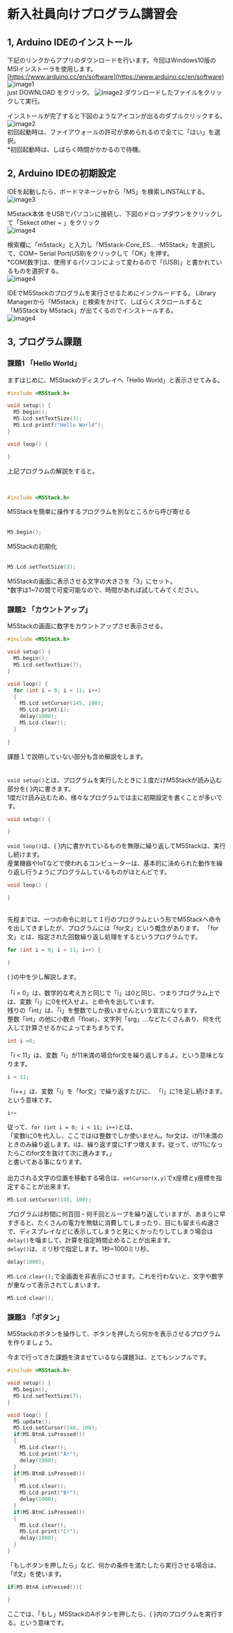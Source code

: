 # 新入社員向けプログラム講習会
## 1, Arduino IDEのインストール  
下記のリンクからアプリのダウンロードを行います。今回はWindows10版のMSIインストーラを使用します。  
[https://www.arduino.cc/en/software](https://www.arduino.cc/en/software)  
![image1](image/install.png?raw=true)  
just DOWNLOAD をクリック。
![image2](image/just.png?raw=true)
ダウンロードしたファイルをクリックして実行。  

インストールが完了すると下図のようなアイコンが出るのダブルクリックする。  
![image2](image/rogo.png?raw=true)  
初回起動時は、ファイアウォールの許可が求められるので全てに「はい」を選択。  
*初回起動時は、しばらく時間がかかるので待機。  
  

## 2, Arduino IDEの初期設定  
IDEを起動したら、ボードマネージャから「M5」を検索しINSTALLする。  
![image3](image/m5add.png?raw=true)  
  
M5stack本体 をUSBでパソコンに接続し、下図のドロップダウンをクリックして「Sekect other ~ 」をクリック  
![image4](image/selectp.png?raw=true)  
  
検索欄に「m5stack」と入力し「M5stack-Core_ES... -M5Stack」を選択して、COM~ Serial Port(USB)をクリックして「OK」を押す。  
*COM[数字]は、使用するパソコンによって変わるので「(USB)」と書かれているものを選択する。  
![image4](image/boards.png?raw=true)  
  
IDEでM5Stackのプログラムを実行させるためにインクルードする。
Library Managerから「M5stack」と検索をかけて、しばらくスクロールすると「M5Stack by M5stack」が出てくるのでインストールする。  
![image4](image/incl.png?raw=true)  
  
  
## 3, プログラム課題  
### 課題1 「Hello World」  
    
まずはじめに、M5Stackのディスプレイへ「Hello World」と表示させてみる。  

```cpp
#include <M5Stack.h>

void setup() {
  M5.begin();
  M5.Lcd.setTextSize(3);
  M5.Lcd.printf("Hello World");
}

void loop() {

}
```  
上記プログラムの解説をすると。  
    
<br>  

```cpp
#include <M5Stack.h>  
```
M5Stackを簡単に操作するプログラムを別なところから呼び寄せる  
<br>

```cpp
M5.begin();  
```
M5Stackの初期化  
<br>  
```cpp
M5.Lcd.setTextSize(3);  
```
M5Stackの画面に表示させる文字の大きさを「3」にセット。  
*数字は1~7の間で可変可能なので、時間があれば試してみてください。    

### 課題2 「カウントアップ」   
M5Stackの画面に数字をカウントアップさせ表示させる。  

``` cpp
#include <M5Stack.h>

void setup() {
  M5.begin();
  M5.Lcd.setTextSize(7); 
}

void loop() {
  for (int i = 0; i < 11; i++)
  {
    M5.Lcd.setCursor(145, 100);
    M5.Lcd.print(i);
    delay(1000);
    M5.Lcd.clear();
  }
  
}
```
課題１で説明していない部分も含め解説をします。  
<br>  
`void setup()`とは、プログラムを実行したときに１度だけM5Stackが読み込む部分を{ }内に書きます。   
1度だけ読み込むため、様々なプログラムでは主に初期設定を書くことが多いです。  

```cpp
void setup() {

} 
```  
`void loop()`は、{ }内に書かれているものを無限に繰り返してM5Stackは、実行し続けます。  
産業機器やIoTなどで使われるコンピューターは、基本的に決められた動作を繰り返し行うようにプログラムしているものがほとんどです。  
```cpp
void loop() {

} 
```  
<br>
先程までは、一つの命令に対して１行のプログラムという形でM5Stackへ命令を出してきましたが、プログラムには「for文」という概念があります。  
「for文」とは、指定された回数繰り返し処理をするというプログラムです。  

``` cpp
for (int i = 0; i < 11; i++) {

}
```  
( )の中を少し解説します。
<br>  
「i = 0」は、数学的な考え方と同じで「i」は0と同じ、つまりプログラム上では、変数「i」に0を代入せよ。と命令を出しています。  
残りの「int」は、「i」を整数でしか扱いませんという宣言になります。  
整数「int」の他に小数点「float」、文字列「srg」...などたくさんあり、何を代入して計算させるかによってまちまちです。
``` cpp
int i =0;  
```
「i < 11」は、変数「i」が11未満の場合for文を繰り返しするよ。という意味となります。  
``` cpp
i < 11;
```  
「i++」は、変数「i」を「for文」で繰り返すたびに、 「i」に1を足し続けます。という意味です。
``` cpp
i++
```  
従って、`for (int i = 0; i < 11; i++)`とは、  
「変数iに0を代入し、ここではiは整数でしか使いません。for文は、iが11未満のときのみ繰り返します。iは、繰り返す度に1ずつ増えます。従って、iが11になったらこのfor文を抜けて次に進みます。」  
と書いてある事になります。  
<br>
出力される文字の位置を移動する場合は、`setCursor(x,y)`でx座標とy座標を指定することが出来ます。  

```cpp
M5.Lcd.setCursor(145, 100);
```  
プログラムは秒間に何百回・何千回とループを繰り返していますが、あまりに早すぎると、たくさんの電力を無駄に消費してしまったり、目にも留まらぬ速さで、ディスプレイなどに表示してしまうと見にくかったりしてしまう場合は`delay()`を噛まして、計算を指定時間止めることが出来ます。  
`delay()`は、ミリ秒で指定します。1秒=1000ミリ秒。  

``` cpp
delay(1000);
```  

`M5.Lcd.clear();`で全画面を非表示にさせます。これを行わないと、文字や数字が重なって表示されてしまいます。  

``` cpp
M5.Lcd.clear();
```  

### 課題3 「ボタン」 
M5Stackのボタンを操作して、ボタンを押したら何かを表示させるプログラムを作りましょう。
  
今まで行ってきた課題を済ませているなら課題3は、とてもシンプルです。
``` cpp
#include <M5Stack.h>

void setup() {
  M5.begin();
  M5.Lcd.setTextSize(7);
}

void loop() {
  M5.update();
  M5.Lcd.setCursor(140, 100);
  if(M5.BtnA.isPressed())
  {
    M5.Lcd.clear(); 
    M5.Lcd.print("A!");
    delay(1000);
  }
  if(M5.BtnB.isPressed())
  {
    M5.Lcd.clear(); 
    M5.Lcd.print("B!");
    delay(1000);
  }
  if(M5.BtnC.isPressed())
  {
    M5.Lcd.clear(); 
    M5.Lcd.print("C!");
    delay(1000);
  } 
}
```  
「もしボタンを押したら」など、何かの条件を満たしたら実行させる場合は、「if文」を使います。  
``` cpp  
if(M5.BtnA.isPressed()){

}
```  
ここでは、「もし」M5StackのAボタンを押したら、{  }内のプログラムを実行する。という意味です。  

